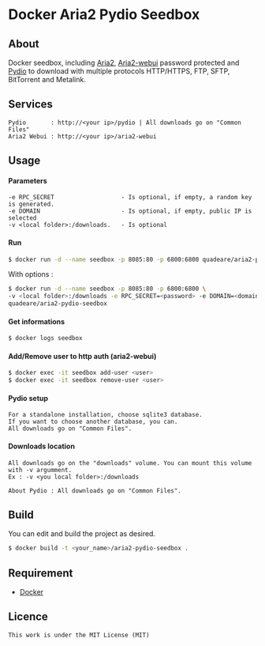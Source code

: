 # Docker Aria2 Pydio Seedbox

## About
Docker seedbox, including [Aria2](https://github.com/aria2/aria2), [Aria2-webui](https://github.com/ziahamza/webui-aria2) password protected and [Pydio](https://github.com/pydio/) to download with multiple protocols HTTP/HTTPS, FTP, SFTP, BitTorrent and Metalink.

## Services
```
Pydio       : http://<your ip>/pydio | All downloads go on "Common Files"
Aria2 Webui : http://<your ip>/aria2-webui
```

## Usage
#### Parameters
```
-e RPC_SECRET                   - Is optional, if empty, a random key is generated.
-e DOMAIN                       - Is optional, if empty, public IP is selected
-v <local folder>:/downloads.   - Is optional
```
#### Run

```sh
$ docker run -d --name seedbox -p 8085:80 -p 6800:6800 quadeare/aria2-pydio-seedbox
```
With options :
```sh
$ docker run -d --name seedbox -p 8085:80 -p 6800:6800 \
-v <local folder>:/downloads -e RPC_SECRET=<password> -e DOMAIN=<domain or ip> \
quadeare/aria2-pydio-seedbox
```
#### Get informations
```sh
$ docker logs seedbox
```
#### Add/Remove user to http auth (aria2-webui)
```sh
$ docker exec -it seedbox add-user <user>
$ docker exec -it seedbox remove-user <user>
```

#### Pydio setup
```
For a standalone installation, choose sqlite3 database.
If you want to choose another database, you can.
All downloads go on "Common Files".
```
#### Downloads location
```
All downloads go on the "downloads" volume. You can mount this volume with -v argumment.
Ex : -v <you local folder>:/downloads

About Pydio : All downloads go on "Common Files".
```
## Build
You can edit and build the project as desired.

```sh
$ docker build -t <your_name>/aria2-pydio-seedbox .
```

## Requirement
* [Docker](https://www.docker.com/)

## Licence
```
This work is under the MIT License (MIT)
```

